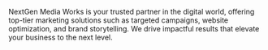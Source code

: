 NextGen Media Works is your trusted partner in the digital world, offering top-tier marketing solutions such as targeted campaigns, website optimization, and brand storytelling. We drive impactful results that elevate your business to the next level.
